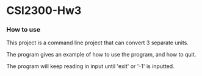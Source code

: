 # CSI2300-Hw3

### How to use

This project is a command line project that can convert 3 separate units.

The program gives an example of how to use the program, and how to quit.

The program will keep reading in input until 'exit' or '-1' is inputted.
